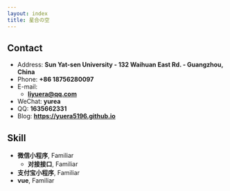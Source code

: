 ```yaml
---
layout: index
title: 星合の空
---
```

## Contact

- Address: **Sun Yat-sen University - 132 Waihuan East Rd. - Guangzhou, China**
- Phone: **+86 18756280097**
- E-mail:
  - **liyuera@qq.com**
- WeChat: **yurea**
- QQ: **1635662331**
- Blog: **<https://yuera5196.github.io>**

## Skill

- **微信小程序**, Familiar
  - **对接接口**, Familiar
- **支付宝小程序**, Familiar
- **vue**, Familiar
